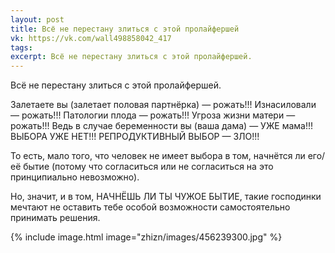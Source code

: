 ```yaml
---
layout: post
title: Всё не перестану злиться с этой пролайфершей
vk: https://vk.com/wall498858042_417
tags: 
excerpt: Всё не перестану злиться с этой пролайфершей.
---
```

Всё не перестану злиться с этой пролайфершей. 

Залетаете вы (залетает половая партнёрка) — рожать!!! Изнасиловали — рожать!!! Патологии плода — рожать!!! Угроза жизни матери — рожать!!! Ведь в случае беременности вы (ваша дама) — УЖЕ мама!!! ВЫБОРА УЖЕ НЕТ!!! РЕПРОДУКТИВНЫЙ ВЫБОР — ЗЛО!!!

То есть, мало того, что человек не имеет выбора в том, начнётся ли его/её бытие (потому что согласиться или не согласиться на это принципиально невозможно). 

Но, значит, и в том, НАЧНЁШЬ ЛИ ТЫ ЧУЖОЕ БЫТИЕ, такие господинки мечтают не оставить тебе особой возможности самостоятельно принимать решения.

{% include image.html image="zhizn/images/456239300.jpg" %}